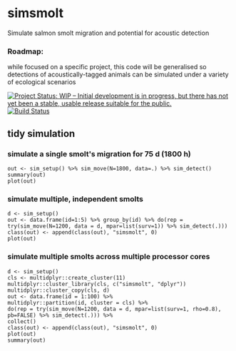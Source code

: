 # simsmolt
Simulate salmon smolt migration and potential for acoustic detection

### Roadmap: 
while focused on a specific project, this code will be generalised so detections of acoustically-tagged animals can be simulated under a variety of ecological scenarios

[![Project Status: WIP – Initial development is in progress, but there has not yet been a stable, usable release suitable for the public.](http://www.repostatus.org/badges/latest/wip.svg)](http://www.repostatus.org/#wip)
[![Build Status](https://travis-ci.org/ianjonsen/simsmolt.svg?branch=master)](https://travis-ci.org/ianjonsen/simsmolt)

## tidy simulation
### simulate a single smolt's migration for 75 d (1800 h)
`out <- sim_setup() %>% sim_move(N=1800, data=.) %>% sim_detect()`  
`summary(out)`  
`plot(out)`

### simulate multiple, independent smolts
`d <- sim_setup()`  
`out <- data.frame(id=1:5) %>% group_by(id) %>% do(rep = try(sim_move(N=1200, data = d, mpar=list(surv=1)) %>% sim_detect(.)))`  
`class(out) <- append(class(out), "simsmolt", 0)`  
`plot(out)`

### simulate multiple smolts across multiple processor cores
`d <- sim_setup()`  
`cls <- multidplyr::create_cluster(11)`  
`multidplyr::cluster_library(cls, c("simsmolt", "dplyr"))`  
`multidplyr::cluster_copy(cls, d)`  
`out <- data.frame(id = 1:100) %>%`  
  `multidplyr::partition(id, cluster = cls) %>%`  
  `do(rep = try(sim_move(N=1200, data = d, mpar=list(surv=1, rho=0.8), pb=FALSE) %>% sim_detect(.))) %>%`  
  `collect()`  
`class(out) <- append(class(out), "simsmolt", 0)`  
`plot(out)`  
`summary(out)`
